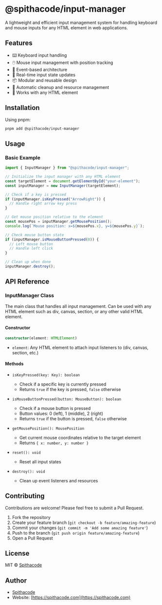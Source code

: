 # @spithacode/input-manager

A lightweight and efficient input management system for handling keyboard and mouse inputs for any HTML element in web applications.

## Features

- ⌨️ Keyboard input handling
- 🖱️ Mouse input management with position tracking
- 🎯 Event-based architecture
- 🔄 Real-time input state updates
- 📦 Modular and reusable design
- 🧹 Automatic cleanup and resource management
- 🎨 Works with any HTML element

## Installation

Using pnpm:

```bash
pnpm add @spithacode/input-manager
```

## Usage

### Basic Example

```typescript
import { InputManager } from "@spithacode/input-manager";

// Initialize the input manager with any HTML element
const targetElement = document.getElementById("your-element");
const inputManager = new InputManager(targetElement);

// Check if a key is pressed
if (inputManager.isKeyPressed("ArrowRight")) {
  // Handle right arrow key press
}

// Get mouse position relative to the element
const mousePos = inputManager.getMousePosition();
console.log(`Mouse position: x=${mousePos.x}, y=${mousePos.y}`);

// Check mouse button state
if (inputManager.isMouseButtonPressed(0)) {
  // Left mouse button
  // Handle left click
}

// Clean up when done
inputManager.destroy();
```

## API Reference

### InputManager Class

The main class that handles all input management. Can be used with any HTML element such as div, canvas, section, or any other valid HTML element.

#### Constructor

```typescript
constructor(element: HTMLElement)
```

- `element`: Any HTML element to attach input listeners to (div, canvas, section, etc.)

#### Methods

- `isKeyPressed(key: Key): boolean`

  - Check if a specific key is currently pressed
  - Returns `true` if the key is pressed, `false` otherwise

- `isMouseButtonPressed(button: MouseButton): boolean`

  - Check if a mouse button is pressed
  - Button values: 0 (left), 1 (middle), 2 (right)
  - Returns `true` if the button is pressed, `false` otherwise

- `getMousePosition(): MousePosition`

  - Get current mouse coordinates relative to the target element
  - Returns `{ x: number, y: number }`

- `reset(): void`

  - Reset all input states

- `destroy(): void`
  - Clean up event listeners and resources

## Contributing

Contributions are welcome! Please feel free to submit a Pull Request.

1. Fork the repository
2. Create your feature branch (`git checkout -b feature/amazing-feature`)
3. Commit your changes (`git commit -m 'Add some amazing feature'`)
4. Push to the branch (`git push origin feature/amazing-feature`)
5. Open a Pull Request

## License

MIT © [Spithacode](https://github.com/spithacode)

## Author

- [Spithacode](https://github.com/spithacode)
- Website: [https://spithacode.com](https://spithacode.com)
